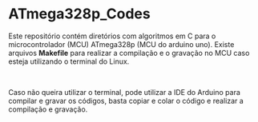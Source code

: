# ATmega328p_Codes

Este repositório contém diretórios com algoritmos em C para o microcontrolador (MCU) ATmega328p (MCU do arduino uno). Existe arquivos **Makefile** para realizar a compilação e o gravação no MCU caso esteja utilizando o terminal do Linux.

<br>

Caso não queira utilizar o terminal, pode utilizar a IDE do Arduino para compilar e gravar os códigos, basta copiar e colar o código e realizar a compilação e gravação.

